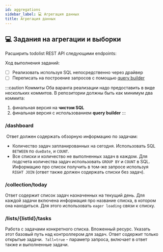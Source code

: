 ```yaml
---
id: aggregations
sidebar_label: 💻 Агрегация данных
title: Агрегация данных
---
```


## 💻 Задания на агрегации и выборки

Расширить todolist REST API следующими endpoints:

Ход выполнения заданий:

- [ ] Реализовать используя SQL непосредственно через драйвер
- [ ] Переписать на построение запросов с помощью [query builder](https://knexjs.org/)

:::caution Коммиты
Оба варанта реализации надо предоставить в виде нескольких коммитов. В репозитории должны быть как минимум два коммита: 
1. финальная версия на **чистом SQL**
2. финальная версия с использованием **query builder**
:::

### /dashboard
​
Ответ должен содержать обзорную информацию по задачам:
* Количество задач запланированных на сегодня. Использовать SQL `BETWEEN` по `dueDate`, и `COUNT`. 
* Все списки и количество не выполненных задач в каждом. Для подсчета количества задач использовать `GROUP BY` и `COUNT` в SQL. Информацию про список получить в том-же запросе используя `RIGHT JOIN` (ответ также должен содержать списки без задач). 

### /collection/today
Ответ содержит список задач назначенных на текущий день. Для каждой задачи включена информация про название списка, в котором она находиться. Для этого использовать `eager loading` связи к списку. 

### /lists/{listId}/tasks

Работа с задачами конкретного списка. Вложенный ресурс. Указать этот базовый путь над контроллером для задач. Ответ содержит только открытые задачи. 
​
`?all=true` - параметр запроса, включает в ответ также и выполненные задачи.